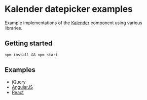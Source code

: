 # Kalender datepicker examples			

Example implementations of the [Kalender](https://github.com/benvds/kalender) component using various libraries.

## Getting started

    npm install && npm start

## Examples

- [jQuery](http://localhost:3333/examples/jquery/)
- [AngularJS](http://localhost:3333/examples/angular/)
- [React](http://localhost:3333/examples/react/)